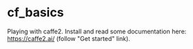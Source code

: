 # cf_basics
Playing with caffe2.
Install and read some documentation here: https://caffe2.ai/ (follow "Get started" link).

